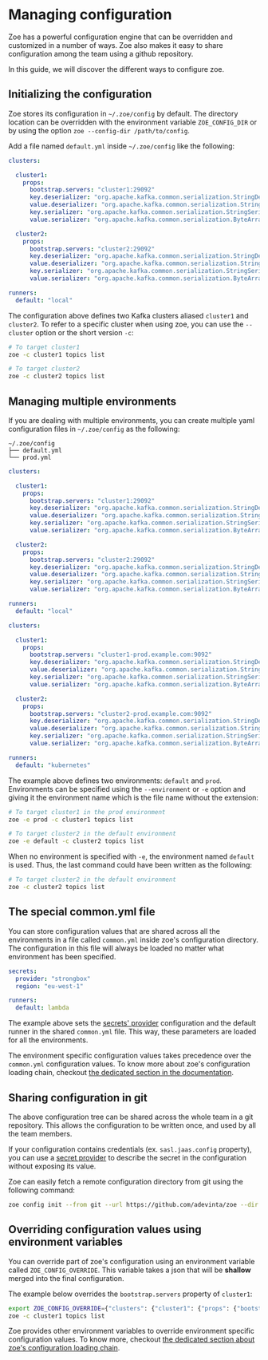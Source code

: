 # Managing configuration

Zoe has a powerful configuration engine that can be overridden and customized in a number of ways. Zoe also makes it easy to share configuration among the team using a github repository.

In this guide, we will discover the different ways to configure zoe.

## Initializing the configuration

Zoe stores its configuration in `~/.zoe/config` by default. The directory location can be overridden with the environment variable `ZOE_CONFIG_DIR` or by using the option `zoe --config-dir /path/to/config`.

Add a file named `default.yml` inside `~/.zoe/config` like the following:

```yaml tab="~/.zoe/config/default.yml"
clusters:

  cluster1:
    props:
      bootstrap.servers: "cluster1:29092"
      key.deserializer: "org.apache.kafka.common.serialization.StringDeserializer"
      value.deserializer: "org.apache.kafka.common.serialization.StringDeserializer"
      key.serializer: "org.apache.kafka.common.serialization.StringSerializer"
      value.serializer: "org.apache.kafka.common.serialization.ByteArraySerializer"

  cluster2:
    props:
      bootstrap.servers: "cluster2:29092"
      key.deserializer: "org.apache.kafka.common.serialization.StringDeserializer"
      value.deserializer: "org.apache.kafka.common.serialization.StringDeserializer"
      key.serializer: "org.apache.kafka.common.serialization.StringSerializer"
      value.serializer: "org.apache.kafka.common.serialization.ByteArraySerializer"

runners:
  default: "local"
```

The configuration above defines two Kafka clusters aliased `cluster1` and `cluster2`. To refer to a specific cluster when using zoe, you can use the `--cluster` option or the short version `-c`:

```bash tab="command"
# To target cluster1
zoe -c cluster1 topics list

# To target cluster2
zoe -c cluster2 topics list
```

## Managing multiple environments

If you are dealing with multiple environments, you can create multiple yaml configuration files in `~/.zoe/config` as the following:

```text tab="~/.zoe/config"
~/.zoe/config
├── default.yml
└── prod.yml
```

```yaml tab="~/.zoe/config/default.yml"
clusters:

  cluster1:
    props:
      bootstrap.servers: "cluster1:29092"
      key.deserializer: "org.apache.kafka.common.serialization.StringDeserializer"
      value.deserializer: "org.apache.kafka.common.serialization.StringDeserializer"
      key.serializer: "org.apache.kafka.common.serialization.StringSerializer"
      value.serializer: "org.apache.kafka.common.serialization.ByteArraySerializer"

  cluster2:
    props:
      bootstrap.servers: "cluster2:29092"
      key.deserializer: "org.apache.kafka.common.serialization.StringDeserializer"
      value.deserializer: "org.apache.kafka.common.serialization.StringDeserializer"
      key.serializer: "org.apache.kafka.common.serialization.StringSerializer"
      value.serializer: "org.apache.kafka.common.serialization.ByteArraySerializer"

runners:
  default: "local"
```

```yaml tab="~/.zoe/config/prod.yml"
clusters:

  cluster1:
    props:
      bootstrap.servers: "cluster1-prod.example.com:9092"
      key.deserializer: "org.apache.kafka.common.serialization.StringDeserializer"
      value.deserializer: "org.apache.kafka.common.serialization.StringDeserializer"
      key.serializer: "org.apache.kafka.common.serialization.StringSerializer"
      value.serializer: "org.apache.kafka.common.serialization.ByteArraySerializer"

  cluster2:
    props:
      bootstrap.servers: "cluster2-prod.example.com:9092"
      key.deserializer: "org.apache.kafka.common.serialization.StringDeserializer"
      value.deserializer: "org.apache.kafka.common.serialization.StringDeserializer"
      key.serializer: "org.apache.kafka.common.serialization.StringSerializer"
      value.serializer: "org.apache.kafka.common.serialization.ByteArraySerializer"

runners:
  default: "kubernetes"
```

The example above defines two environments: `default` and `prod`. Environments can be specified using the `--environment` or `-e` option and giving it the environment name which is the file name without the extension:

```bash tab="command"
# To target cluster1 in the prod environment
zoe -e prod -c cluster1 topics list

# To target cluster2 in the default environment
zoe -e default -c cluster2 topics list
```

When no environment is specified with `-e`, the environment named `default` is used. Thus, the last command could have been written as the following:

```bash tab="command"
# To target cluster2 in the default environment
zoe -c cluster2 topics list
```

## The special common.yml file

You can store configuration values that are shared across all the environments in a file called `common.yml` inside zoe's configuration directory. The configuration in this file will always be loaded no matter what environment has been specified.

```yaml tab="~/.zoe/config/common.yml"
secrets:
  provider: "strongbox"
  region: "eu-west-1"

runners:
  default: lambda 
```

The example above sets the [secrets' provider](https://adevinta.github.io/zoe/advanced/secrets/overview/) configuration and the default runner in the shared `common.yml` file. This way, these parameters are loaded for all the environments. 

The environment specific configuration values takes precedence over the `common.yml` configuration values. To know more about zoe's configuration loading chain, checkout [the dedicated section in the documentation](../../configuration/chain.md).

## Sharing configuration in git

The above configuration tree can be shared across the whole team in a git repository. This allows the configuration to be written once, and used by all the team members.

If your configuration contains credentials (ex. `sasl.jaas.config` property), you can use a [secret provider](https://adevinta.github.io/zoe/advanced/secrets/overview/) to describe the secret in the configuration without exposing its value.

Zoe can easily fetch a remote configuration directory from git using the following command:

```bash tab="command"
zoe config init --from git --url https://github.com/adevinta/zoe --dir docs/guides/simple/config
```

## Overriding configuration values using environment variables

You can override part of zoe's configuration using an environment variable called `ZOE_CONFIG_OVERRIDE`. This variable takes a json that will be **shallow** merged into the final configuration.

The example below overrides the `bootstrap.servers` property of `cluster1`:

```bash
export ZOE_CONFIG_OVERRIDE={"clusters": {"cluster1": {"props": {"bootstrap.servers": "custom.endpoint:9092"}}}}
zoe -c cluster1 topics list
```

Zoe provides other environment variables to override environment specific configuration values.  To know more, checkout [the dedicated section about zoe's configuration loading chain](../../configuration/chain.md).
